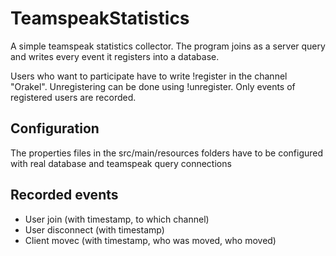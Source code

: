# TeamspeakStatistics
A simple teamspeak statistics collector. The program joins as a server query and writes every event it registers into a database.

Users who want to participate have to write !register in the channel "Orakel". Unregistering can be done using !unregister. Only events of registered users are recorded.

## Configuration
The properties files in the src/main/resources folders have to be configured with real database and teamspeak query connections

## Recorded events
- User join (with timestamp, to which channel)
- User disconnect (with timestamp)
- Client movec (with timestamp, who was moved, who moved)
